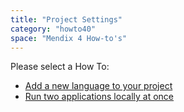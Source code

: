 ```yaml
---
title: "Project Settings"
category: "howto40"
space: "Mendix 4 How-to's"
---
```

Please select a How To:

*   [Add a new language to your project](add-a-new-language-to-your-project)
*   [Run two applications locally at once](run-two-applications-locally-at-once)